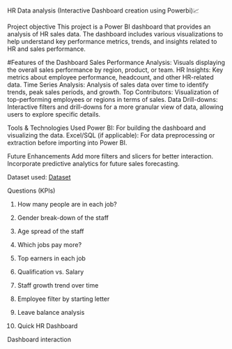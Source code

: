 HR Data analysis (Interactive Dashboard creation using Powerbi)📈

Project objective
This project is a Power BI dashboard that provides an analysis of HR sales data. The dashboard includes various visualizations to help understand key performance metrics, trends, and insights related to HR and sales performance.

#Features of the Dashboard
Sales Performance Analysis: Visuals displaying the overall sales performance by region, product, or team.
HR Insights: Key metrics about employee performance, headcount, and other HR-related data.
Time Series Analysis: Analysis of sales data over time to identify trends, peak sales periods, and growth.
Top Contributors: Visualization of top-performing employees or regions in terms of sales.
Data Drill-downs: Interactive filters and drill-downs for a more granular view of data, allowing users to explore specific details.

Tools & Technologies Used
Power BI: For building the dashboard and visualizing the data.
Excel/SQL (if applicable): For data preprocessing or extraction before importing into Power BI.

Future Enhancements
Add more filters and slicers for better interaction.
Incorporate predictive analytics for future sales forecasting.

Dataset used: 
<a href="https://github.com/Eswanthraj/Data-analysis-dashboard/blob/main/hr-data%20(1).xlsx">Dataset</a>

Questions (KPIs)
1) How many people are in each job?

2) Gender break-down of the staff

3) Age spread of the staff

4) Which jobs pay more?

5) Top earners in each job

6) Qualification vs. Salary

7) Staff growth trend over time

8) Employee filter by starting letter

9) Leave balance analysis

10) Quick HR Dashboard

Dashboard interaction <a href="https://github.com/Eswanthraj/Data-analysis-dashboard/blob/main/Screenshot%20(222).png"> 
